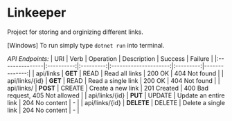 # Linkeeper
Project for storing and orginizing different links.

[Windows] To run simply type `dotnet run` into terminal.

_API Endpoints:_
|       URI      |    Verb    | Operation | Description           |  Success  |    Failure    |
|:---------------|:----------:|:---------:|:---------------------:|:---------:|--------------:|
| api/links      |  **GET**   |    READ   | Read all links        |   200 OK  | 404 Not found |
| api/links/{id} |  **GET**   |    READ   | Read a single link    |   200 OK  | 404 Not found |
| api/links/     |  **POST**  |   CREATE  | Create a new link     |   201 Created  | 400 Bad request, 405 Not allowed |
| api/links/{id} |  **PUT**   |   UPDATE  | Update an entire link |   204 No content  | - |
| api/links/{id} | **DELETE** |   DELETE  | Delete a single link  |   204 No content  | - |
